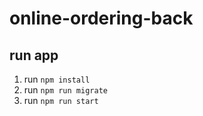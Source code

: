 # online-ordering-back

## run app

1. run `npm install`
2. run `npm run migrate`
3. run `npm run start`